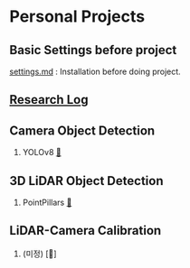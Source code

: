# Personal Projects
## Basic Settings before project
[settings.md](./settings.md) : Installation before doing project. 
## [Research Log](./research_log/README.md)
## Camera Object Detection
1. YOLOv8 [🔗](./Camera_Object_Detection/YOLOv8/)


## 3D LiDAR Object Detection
1. PointPillars [🔗](./LiDAR_Object_Detection/PointPillars/)

## LiDAR-Camera Calibration
1. (미정) [🔗]